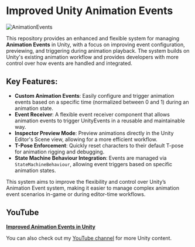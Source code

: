 # Improved Unity Animation Events

![AnimationEvents](https://github.com/user-attachments/assets/ab3b9e80-1533-454b-b551-78ff8d92169f)

This repository provides an enhanced and flexible system for managing **Animation Events** in Unity, with a focus on improving event configuration, previewing, and triggering during animation playback. The system builds on Unity's existing animation workflow and provides developers with more control over how events are handled and integrated.

## Key Features:
- **Custom Animation Events**: Easily configure and trigger animation events based on a specific time (normalized between 0 and 1) during an animation state.
- **Event Receiver**: A flexible event receiver component that allows animation events to trigger UnityEvents in a reusable and maintainable way.
- **Inspector Preview Mode**: Preview animations directly in the Unity Editor's Scene view, allowing for a more efficient workflow.
- **T-Pose Enforcement**: Quickly reset characters to their default T-pose for animation rigging and debugging.
- **State Machine Behaviour Integration**: Events are managed via `StateMachineBehaviour`, allowing event triggers based on specific animation states.

This system aims to improve the flexibility and control over Unity’s Animation Event system, making it easier to manage complex animation event scenarios in-game or during editor-time workflows.

## YouTube

[**Improved Animation Events in Unity**](https://youtu.be/XEDi7fUCQos?sub_confirmation=1)

You can also check out my [YouTube channel](https://www.youtube.com/@git-amend?sub_confirmation=1) for more Unity content.
